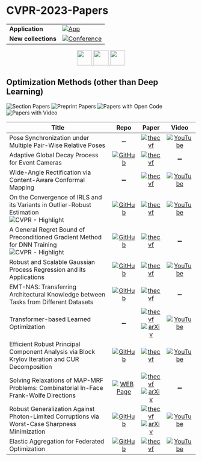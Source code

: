 # CVPR-2023-Papers

<table>
    <tr>
        <td><strong>Application</strong></td>
        <td>
            <a href="https://huggingface.co/spaces/DmitryRyumin/NewEraAI-Papers" style="float:left;">
                <img src="https://img.shields.io/badge/🤗-NewEraAI--Papers-FFD21F.svg" alt="App" />
            </a>
        </td>
    </tr>
    <tr>
        <td><strong>New collections</strong></td>
        <td>
            <a href="https://github.com/DmitryRyumin/CVPR-2023-24-Papers/blob/main/README.md">
                <img src="http://img.shields.io/badge/CVPR-2024-0073AE.svg" alt="Conference">
            </a>
        </td>
    </tr>
</table>

<div align="center">
  <a href="https://github.com/DmitryRyumin/CVPR-2023-24-Papers/blob/main/sections/2023/main/biometrics.md">
    <img src="https://cdn.jsdelivr.net/gh/DmitryRyumin/NewEraAI-Papers@main/images/left.svg" width="40" alt="" />
  </a>
  <a href="https://github.com/DmitryRyumin/CVPR-2023-24-Papers/">
    <img src="https://cdn.jsdelivr.net/gh/DmitryRyumin/NewEraAI-Papers@main/images/home.svg" width="40" alt="" />
  </a>
  <a href="https://github.com/DmitryRyumin/CVPR-2023-24-Papers/blob/main/sections/2023/main/photogrammetry-and-remote-sensing.md">
    <img src="https://cdn.jsdelivr.net/gh/DmitryRyumin/NewEraAI-Papers@main/images/right.svg" width="40" alt="" />
  </a>
</div>

## Optimization Methods (other than Deep Learning)

![Section Papers](https://img.shields.io/badge/Section%20Papers-12-42BA16) ![Preprint Papers](https://img.shields.io/badge/Preprint%20Papers-3-b31b1b) ![Papers with Open Code](https://img.shields.io/badge/Papers%20with%20Open%20Code-8-1D7FBF) ![Papers with Video](https://img.shields.io/badge/Papers%20with%20Video-8-FF0000)

| **Title** | **Repo** | **Paper** | **Video** |
|-----------|:--------:|:---------:|:---------:|
| Pose Synchronization under Multiple Pair-Wise Relative Poses | :heavy_minus_sign: | [![thecvf](https://img.shields.io/badge/pdf-thecvf-7395C5.svg)](https://openaccess.thecvf.com/content/CVPR2023/papers/Sun_Pose_Synchronization_Under_Multiple_Pair-Wise_Relative_Poses_CVPR_2023_paper.pdf) | [![YouTube](https://img.shields.io/badge/YouTube-%23FF0000.svg?style=for-the-badge&logo=YouTube&logoColor=white)](https://www.youtube.com/watch?v=vo0DGKuyoKk) |
| Adaptive Global Decay Process for Event Cameras | [![GitHub](https://img.shields.io/github/stars/neuromorphic-paris/event_batch?style=flat)](https://github.com/neuromorphic-paris/event_batch) | [![thecvf](https://img.shields.io/badge/pdf-thecvf-7395C5.svg)](https://openaccess.thecvf.com/content/CVPR2023/papers/Nunes_Adaptive_Global_Decay_Process_for_Event_Cameras_CVPR_2023_paper.pdf) | :heavy_minus_sign: |
| Wide-Angle Rectification via Content-Aware Conformal Mapping | :heavy_minus_sign: | [![thecvf](https://img.shields.io/badge/pdf-thecvf-7395C5.svg)](https://openaccess.thecvf.com/content/CVPR2023/papers/Zhang_Wide-Angle_Rectification_via_Content-Aware_Conformal_Mapping_CVPR_2023_paper.pdf) | [![YouTube](https://img.shields.io/badge/YouTube-%23FF0000.svg?style=for-the-badge&logo=YouTube&logoColor=white)](https://www.youtube.com/watch?v=NninwkQJVQ4) |
| On the Convergence of IRLS and its Variants in Outlier-Robust Estimation <br /> ![CVPR - Highlight](https://img.shields.io/badge/CVPR-Highlight-FFFF00) | [![GitHub](https://img.shields.io/github/stars/liangzu/IRLS-CVPR2023?style=flat)](https://github.com/liangzu/IRLS-CVPR2023) | [![thecvf](https://img.shields.io/badge/pdf-thecvf-7395C5.svg)](https://openaccess.thecvf.com/content/CVPR2023/papers/Peng_On_the_Convergence_of_IRLS_and_Its_Variants_in_Outlier-Robust_CVPR_2023_paper.pdf) | [![YouTube](https://img.shields.io/badge/YouTube-%23FF0000.svg?style=for-the-badge&logo=YouTube&logoColor=white)](https://www.youtube.com/watch?v=eGsksvd13vU) |
| A General Regret Bound of Preconditioned Gradient Method for DNN Training <br /> ![CVPR - Highlight](https://img.shields.io/badge/CVPR-Highlight-FFFF00) | [![GitHub](https://img.shields.io/github/stars/Yonghongwei/AdaBK?style=flat)](https://github.com/Yonghongwei/AdaBK) | [![thecvf](https://img.shields.io/badge/pdf-thecvf-7395C5.svg)](https://openaccess.thecvf.com/content/CVPR2023/papers/Yong_A_General_Regret_Bound_of_Preconditioned_Gradient_Method_for_DNN_CVPR_2023_paper.pdf) | :heavy_minus_sign: |
| Robust and Scalable Gaussian Process Regression and its Applications | [![GitHub](https://img.shields.io/github/stars/YifanLu2000/Robust-Scalable-GPR?style=flat)](https://github.com/YifanLu2000/Robust-Scalable-GPR) | [![thecvf](https://img.shields.io/badge/pdf-thecvf-7395C5.svg)](https://openaccess.thecvf.com/content/CVPR2023/papers/Lu_Robust_and_Scalable_Gaussian_Process_Regression_and_Its_Applications_CVPR_2023_paper.pdf) | [![YouTube](https://img.shields.io/badge/YouTube-%23FF0000.svg?style=for-the-badge&logo=YouTube&logoColor=white)](https://www.youtube.com/watch?v=mYGugBSJugk) |
| EMT-NAS: Transferring Architectural Knowledge between Tasks from Different Datasets | [![GitHub](https://img.shields.io/github/stars/PengLiao12/EMT-NAS?style=flat)](https://github.com/PengLiao12/EMT-NAS) | [![thecvf](https://img.shields.io/badge/pdf-thecvf-7395C5.svg)](https://openaccess.thecvf.com/content/CVPR2023/papers/Liao_EMT-NASTransferring_Architectural_Knowledge_Between_Tasks_From_Different_Datasets_CVPR_2023_paper.pdf) | :heavy_minus_sign: |
| Transformer-based Learned Optimization | :heavy_minus_sign: | [![thecvf](https://img.shields.io/badge/pdf-thecvf-7395C5.svg)](https://openaccess.thecvf.com/content/CVPR2023/papers/Gartner_Transformer-Based_Learned_Optimization_CVPR_2023_paper.pdf) <br /> [![arXiv](https://img.shields.io/badge/arXiv-2212.01055-b31b1b.svg)](https://arxiv.org/abs/2212.01055) | [![YouTube](https://img.shields.io/badge/YouTube-%23FF0000.svg?style=for-the-badge&logo=YouTube&logoColor=white)](https://www.youtube.com/watch?v=jt_B5nN4CO8) |
| Efficient Robust Principal Component Analysis via Block Krylov Iteration and CUR Decomposition | [![GitHub](https://img.shields.io/github/stars/Crrrrrayon/efficient_RPCA?style=flat)](https://github.com/Crrrrrayon/efficient_RPCA) | [![thecvf](https://img.shields.io/badge/pdf-thecvf-7395C5.svg)](https://openaccess.thecvf.com/content/CVPR2023/papers/Fang_Efficient_Robust_Principal_Component_Analysis_via_Block_Krylov_Iteration_and_CVPR_2023_paper.pdf) | [![YouTube](https://img.shields.io/badge/YouTube-%23FF0000.svg?style=for-the-badge&logo=YouTube&logoColor=white)](https://www.youtube.com/watch?v=m5_YV3cqHbk) |
| Solving Relaxations of MAP-MRF Problems: Combinatorial In-Face Frank-Wolfe Directions | [![WEB Page](https://img.shields.io/badge/WEB-Page-159957.svg)](https://pub.ista.ac.at/~vnk/papers/IN-FACE-FW.html) | [![thecvf](https://img.shields.io/badge/pdf-thecvf-7395C5.svg)](https://openaccess.thecvf.com/content/CVPR2023/papers/Kolmogorov_Solving_Relaxations_of_MAP-MRF_Problems_Combinatorial_In-Face_Frank-Wolfe_Directions_CVPR_2023_paper.pdf) <br /> [![arXiv](https://img.shields.io/badge/arXiv-2010.09567-b31b1b.svg)](http://arxiv.org/abs/2010.09567) | :heavy_minus_sign: |
| Robust Generalization Against Photon-Limited Corruptions via Worst-Case Sharpness Minimization | [![GitHub](https://img.shields.io/github/stars/zhuohuangai/SharpDRO?style=flat)](https://github.com/zhuohuangai/SharpDRO) | [![thecvf](https://img.shields.io/badge/pdf-thecvf-7395C5.svg)](https://openaccess.thecvf.com/content/CVPR2023/papers/Huang_Robust_Generalization_Against_Photon-Limited_Corruptions_via_Worst-Case_Sharpness_Minimization_CVPR_2023_paper.pdf) <br /> [![arXiv](https://img.shields.io/badge/arXiv-2303.13087-b31b1b.svg)](http://arxiv.org/abs/2303.13087) | [![YouTube](https://img.shields.io/badge/YouTube-%23FF0000.svg?style=for-the-badge&logo=YouTube&logoColor=white)](https://www.youtube.com/watch?v=dlKW_IMAKfE) |
| Elastic Aggregation for Federated Optimization | [![GitHub](https://img.shields.io/github/stars/alibaba/Elastic-Federated-Learning-Solution?style=flat)](https://github.com/alibaba/Elastic-Federated-Learning-Solution) | [![thecvf](https://img.shields.io/badge/pdf-thecvf-7395C5.svg)](https://openaccess.thecvf.com/content/CVPR2023/papers/Chen_Elastic_Aggregation_for_Federated_Optimization_CVPR_2023_paper.pdf) | [![YouTube](https://img.shields.io/badge/YouTube-%23FF0000.svg?style=for-the-badge&logo=YouTube&logoColor=white)](https://www.youtube.com/watch?v=UacxoH1tF0k) |

